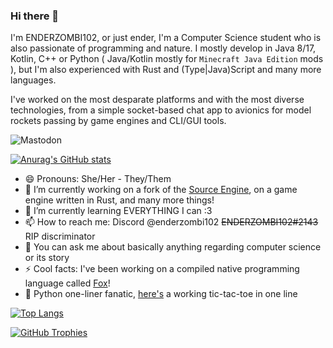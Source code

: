 ### Hi there 👋
I'm ENDERZOMBI102, or just ender, I'm a Computer Science student who is also passionate of programming and nature.
I mostly develop in Java 8/17, Kotlin, C++ or Python ( Java/Kotlin mostly for `Minecraft Java Edition` mods ), but I'm also experienced with Rust and (Type|Java)Script and many more languages.

I've worked on the most desparate platforms and with the most diverse technologies, from a simple socket-based chat app to avionics for model rockets passing by game engines and CLI/GUI tools.

![Mastodon](https://img.shields.io/mastodon/follow/109353499816021321?color=violet&domain=https%3A%2F%2Fblobfox.coffee&logo=Mastodon&style=for-the-badge)

[![Anurag's GitHub stats](https://github-readme-stats.vercel.app/api?username=ENDERZOMBI102&show_icons=true&theme=dracula)](https://github.com/anuraghazra/github-readme-stats)

- 😄 Pronouns: She/Her - They/Them
- 🔭 I’m currently working on a fork of the [Source Engine](https://github.com/ValveSoftware/source-sdk-2013), on a game engine written in Rust, and many more things! 
- 🌱 I’m currently learning EVERYTHING I can :3
- 📫 How to reach me: Discord @enderzombi102 ~~ENDERZOMBI102#2143~~ RIP discriminator
- 💬 You can ask me about basically anything regarding computer science or its story
- ⚡ Cool facts: I've been working on a compiled native programming language called [Fox](https://gitlab.com/ENDERZOMBI102/fox-lang)!
- 🐍 Python one-liner fanatic, [here's](https://gist.github.com/ENDERZOMBI102/f6a6b76995969577ec7d64397fecb489) a working tic-tac-toe in one line

[![Top Langs](https://github-readme-stats.vercel.app/api/top-langs/?username=ENDERZOMBI102&langs_count=9&layout=compact&theme=dracula)](https://github.com/anuraghazra/github-readme-stats)

[![GitHub Trophies](https://github-profile-trophy.vercel.app/?username=ENDERZOMBI102&theme=dracula&&column=-1)](https://github.com/ryo-ma/github-profile-trophy)
